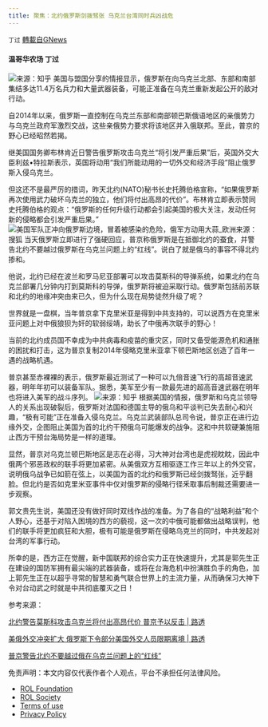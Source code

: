 ```yaml
---
title: 聚焦：北约俄罗斯剑拨驽张 乌克兰台湾同时兵凶战危
---
```

`丁过` [轉載自GNews](https://gnews.org/zh-hans/1712103/)

#### 温哥华农场 丁过
![](https://assets.gnews.org/wp-content/uploads/2021/12/v2-0a5be066fbbe27198e0cfe1e0a84a5d9_1440w-1.jpg)来源：知乎
美国与盟国分享的情报显示，俄罗斯在向乌克兰北部、东部和南部集结多达11.4万名兵力和大量武器装备，可能正准备在乌克兰重新发起公开的敌对行动。

自2014年以来，俄罗斯一直控制在乌克兰东部和南部顿巴斯俄语地区的亲俄势力与乌克兰政府军激烈交战，这些亲俄势力要求将该地区并入俄联邦。至此，普京的野心已经昭然若揭。

继美国国务卿布林肯近日警告俄罗斯攻击乌克兰“将引发严重后果”后，英国外交大臣利兹•特拉斯表示，英国将动用“我们所能动用的一切外交和经济手段”阻止俄罗斯入侵乌克兰。

但这还不是最严厉的措词，昨天北约(NATO)秘书长史托腾伯格宣称，“如果俄罗斯再次使用武力破坏乌克兰的独立，他们将付出高昂的代价”。布林肯立即表示赞同史托腾伯格的观点：“俄罗斯的任何升级行动都会引起美国的极大关注，发动任何新的侵略都会引发严重后果。”
![美国军队正冲向俄罗斯边境，冒着被感染的危险，俄军方动用大蒜_欧洲](http://5b0988e595225.cdn.sohucs.com/images/20200313/c8fc4d5be01842a2ac6419cd97c7a9a9.jpeg)来源：搜狐
当天俄罗斯立即进行了强硬回应，普京称俄罗斯是在抵御北约的蚕食，并警告北约不要越过俄罗斯在乌克兰问题上的“红线”。说白了就是俄乌的事容不得北约掺和。

他说，北约已经在波兰和罗马尼亚部署可以攻击莫斯科的导弹系统，如果北约在乌克兰部署几分钟内打到莫斯科的导弹，俄罗斯将被迫采取行动。俄罗斯包括前苏联和北约的地缘冲突由来已久，但为什么现在局势徒然升级了呢？

世界就是一盘棋，当年普京拿下克里米亚是得到中共支持的，可以说西方在克里米亚问题上对中俄狼狈为奸的软弱绥靖，助长了中俄再次联手的野心！

当前的北约成员国不幸成为中共病毒和疫苗的重灾区，同时又备受能源危机和通胀的困扰和打击，这为普京复制2014年侵略克里米亚拿下顿巴斯地区创造了百年一遇的战略机遇。

普京甚至赤裸裸的表示，俄罗斯最近测试了一种可以九倍音速飞行的高超音速武器，明年年初可以装备军队。据悉，美军至少有一款最先进的超高音速武器在明年也将进入美军的战斗序列。
![](https://assets.gnews.org/wp-content/uploads/2021/12/v2-995011423eb08292d10f823a3dbcf7dd_1440w.jpg)来源：知乎
根据美国的情报，俄罗斯和乌克兰领导人的关系出现破裂后，俄罗斯对法国和德国主导的俄乌和平谈判已失去耐心和兴趣，“极有可能”正在准备入侵乌克兰。乌克兰武装部队总司令说，普京正在进行边缘外交，企图阻止美国为首的北约干预俄乌可能爆发的战争。这和中共软硬兼施阻止西方干预台海局势是一样的道理。

显然，普京对乌克兰顿巴斯地区是志在必得，习大神对台湾也是虎视眈眈，因此中俄两个邪恶政权的联手将更加紧密。从美俄双方互相驱逐工作三年以上的外交官，说明俄乌战争已如箭在弦上，以美国为首的北约和俄罗斯已经剑拨驽张，近乎翻脸。但北约是否如克里米亚事件中仅对俄罗斯的侵略行径釆取事后制裁还需要进一步观察。

郭文贵先生说，美国还没有做好同时双线作战的准备。为了各自的“战略利益”和个人野心，还基于对陷入困境的西方的藐视，这一次的中俄可能都做出战略误判，他们的联手将更加疯狂和大胆，极有可能是俄罗斯在侵略乌克兰的同时，中共发起对台湾的军事行动。

所幸的是，西方正在觉醒，新中国联邦的综合实力正在快速提升，尤其是郭先生正在建设的国防军拥有最尖端的武器装备，或将在台海危机中扮演胜负手的角色，加上郭先生正在以超乎寻常的智慧和勇气联合世界上的主流力量，从而确保习大神下令对台动武之时就是中共彻底覆灭之日！

参考来源：

[北约警告莫斯科攻击乌克兰将付出高昂代价 普京予以反击 | 路透](https://cn.reuters.com/article/nato-warnings-russia-ukraine-1130-tues-idCNKBS2IG2SJ)

[美俄外交冲突扩大 俄罗斯下令部分美国外交人员限期离境 | 路透](https://cn.reuters.com/article/usa-russia-diplomacy-1201-wedn-idCNKBS2IG4B4)

[普京警告北约不要越过俄在乌克兰问题上的“红线”](http://www.ftchinese.com/interactive/55074?full=y&amp;gift_id=2998f94c7a36a7b3293f438ca900400f25ae6d1d&amp;exclusive)

 

免责声明：本文内容仅代表作者个人观点，平台不承担任何法律风险。

- [ROL Foundation](https://rolfoundation.org/)
- [ROL Society](https://rolsociety.org/)
- [Terms of use](https://gnews.org/terms-of-use-3/)
- [Privacy Policy](https://gnews.org/privacy-policy/)
